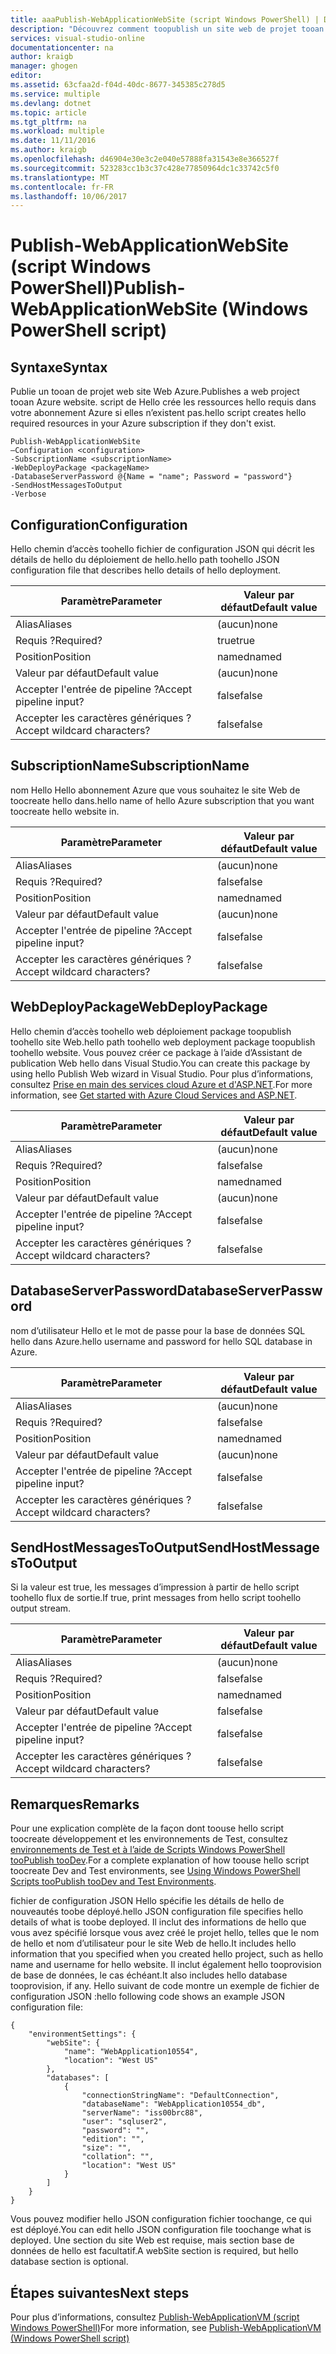 ```yaml
---
title: aaaPublish-WebApplicationWebSite (script Windows PowerShell) | Documents Microsoft
description: "Découvrez comment toopublish un site web de projet tooan site Web Azure. Ce script crée les ressources hello requis dans votre abonnement Azure si elles n’existent pas."
services: visual-studio-online
documentationcenter: na
author: kraigb
manager: ghogen
editor: 
ms.assetid: 63cfaa2d-f04d-40dc-8677-345385c278d5
ms.service: multiple
ms.devlang: dotnet
ms.topic: article
ms.tgt_pltfrm: na
ms.workload: multiple
ms.date: 11/11/2016
ms.author: kraigb
ms.openlocfilehash: d46904e30e3c2e040e57888fa31543e8e366527f
ms.sourcegitcommit: 523283cc1b3c37c428e77850964dc1c33742c5f0
ms.translationtype: MT
ms.contentlocale: fr-FR
ms.lasthandoff: 10/06/2017
---
```

# <a name="publish-webapplicationwebsite-windows-powershell-script"></a><span data-ttu-id="7e4ea-104">Publish-WebApplicationWebSite (script Windows PowerShell)</span><span class="sxs-lookup"><span data-stu-id="7e4ea-104">Publish-WebApplicationWebSite (Windows PowerShell script)</span></span>
## <a name="syntax"></a><span data-ttu-id="7e4ea-105">Syntaxe</span><span class="sxs-lookup"><span data-stu-id="7e4ea-105">Syntax</span></span>
<span data-ttu-id="7e4ea-106">Publie un tooan de projet web site Web Azure.</span><span class="sxs-lookup"><span data-stu-id="7e4ea-106">Publishes a web project tooan Azure website.</span></span> <span data-ttu-id="7e4ea-107">script de Hello crée les ressources hello requis dans votre abonnement Azure si elles n’existent pas.</span><span class="sxs-lookup"><span data-stu-id="7e4ea-107">hello script creates hello required resources in your Azure subscription if they don't exist.</span></span>

    Publish-WebApplicationWebSite
    –Configuration <configuration>
    -SubscriptionName <subscriptionName>
    -WebDeployPackage <packageName>
    -DatabaseServerPassword @{Name = "name"; Password = "password"}
    -SendHostMessagesToOutput
    -Verbose


## <a name="configuration"></a><span data-ttu-id="7e4ea-108">Configuration</span><span class="sxs-lookup"><span data-stu-id="7e4ea-108">Configuration</span></span>
<span data-ttu-id="7e4ea-109">Hello chemin d’accès toohello fichier de configuration JSON qui décrit les détails de hello du déploiement de hello.</span><span class="sxs-lookup"><span data-stu-id="7e4ea-109">hello path toohello JSON configuration file that describes hello details of hello deployment.</span></span>

| <span data-ttu-id="7e4ea-110">Paramètre</span><span class="sxs-lookup"><span data-stu-id="7e4ea-110">Parameter</span></span> | <span data-ttu-id="7e4ea-111">Valeur par défaut</span><span class="sxs-lookup"><span data-stu-id="7e4ea-111">Default value</span></span> |
| --- | --- |
| <span data-ttu-id="7e4ea-112">Alias</span><span class="sxs-lookup"><span data-stu-id="7e4ea-112">Aliases</span></span> |<span data-ttu-id="7e4ea-113">(aucun)</span><span class="sxs-lookup"><span data-stu-id="7e4ea-113">none</span></span> |
| <span data-ttu-id="7e4ea-114">Requis ?</span><span class="sxs-lookup"><span data-stu-id="7e4ea-114">Required?</span></span> |<span data-ttu-id="7e4ea-115">true</span><span class="sxs-lookup"><span data-stu-id="7e4ea-115">true</span></span> |
| <span data-ttu-id="7e4ea-116">Position</span><span class="sxs-lookup"><span data-stu-id="7e4ea-116">Position</span></span> |<span data-ttu-id="7e4ea-117">named</span><span class="sxs-lookup"><span data-stu-id="7e4ea-117">named</span></span> |
| <span data-ttu-id="7e4ea-118">Valeur par défaut</span><span class="sxs-lookup"><span data-stu-id="7e4ea-118">Default value</span></span> |<span data-ttu-id="7e4ea-119">(aucun)</span><span class="sxs-lookup"><span data-stu-id="7e4ea-119">none</span></span> |
| <span data-ttu-id="7e4ea-120">Accepter l'entrée de pipeline ?</span><span class="sxs-lookup"><span data-stu-id="7e4ea-120">Accept pipeline input?</span></span> |<span data-ttu-id="7e4ea-121">false</span><span class="sxs-lookup"><span data-stu-id="7e4ea-121">false</span></span> |
| <span data-ttu-id="7e4ea-122">Accepter les caractères génériques ?</span><span class="sxs-lookup"><span data-stu-id="7e4ea-122">Accept wildcard characters?</span></span> |<span data-ttu-id="7e4ea-123">false</span><span class="sxs-lookup"><span data-stu-id="7e4ea-123">false</span></span> |

## <a name="subscriptionname"></a><span data-ttu-id="7e4ea-124">SubscriptionName</span><span class="sxs-lookup"><span data-stu-id="7e4ea-124">SubscriptionName</span></span>
<span data-ttu-id="7e4ea-125">nom Hello Hello abonnement Azure que vous souhaitez le site Web de toocreate hello dans.</span><span class="sxs-lookup"><span data-stu-id="7e4ea-125">hello name of hello Azure subscription that you want toocreate hello website in.</span></span>

| <span data-ttu-id="7e4ea-126">Paramètre</span><span class="sxs-lookup"><span data-stu-id="7e4ea-126">Parameter</span></span> | <span data-ttu-id="7e4ea-127">Valeur par défaut</span><span class="sxs-lookup"><span data-stu-id="7e4ea-127">Default value</span></span> |
| --- | --- |
| <span data-ttu-id="7e4ea-128">Alias</span><span class="sxs-lookup"><span data-stu-id="7e4ea-128">Aliases</span></span> |<span data-ttu-id="7e4ea-129">(aucun)</span><span class="sxs-lookup"><span data-stu-id="7e4ea-129">none</span></span> |
| <span data-ttu-id="7e4ea-130">Requis ?</span><span class="sxs-lookup"><span data-stu-id="7e4ea-130">Required?</span></span> |<span data-ttu-id="7e4ea-131">false</span><span class="sxs-lookup"><span data-stu-id="7e4ea-131">false</span></span> |
| <span data-ttu-id="7e4ea-132">Position</span><span class="sxs-lookup"><span data-stu-id="7e4ea-132">Position</span></span> |<span data-ttu-id="7e4ea-133">named</span><span class="sxs-lookup"><span data-stu-id="7e4ea-133">named</span></span> |
| <span data-ttu-id="7e4ea-134">Valeur par défaut</span><span class="sxs-lookup"><span data-stu-id="7e4ea-134">Default value</span></span> |<span data-ttu-id="7e4ea-135">(aucun)</span><span class="sxs-lookup"><span data-stu-id="7e4ea-135">none</span></span> |
| <span data-ttu-id="7e4ea-136">Accepter l'entrée de pipeline ?</span><span class="sxs-lookup"><span data-stu-id="7e4ea-136">Accept pipeline input?</span></span> |<span data-ttu-id="7e4ea-137">false</span><span class="sxs-lookup"><span data-stu-id="7e4ea-137">false</span></span> |
| <span data-ttu-id="7e4ea-138">Accepter les caractères génériques ?</span><span class="sxs-lookup"><span data-stu-id="7e4ea-138">Accept wildcard characters?</span></span> |<span data-ttu-id="7e4ea-139">false</span><span class="sxs-lookup"><span data-stu-id="7e4ea-139">false</span></span> |

## <a name="webdeploypackage"></a><span data-ttu-id="7e4ea-140">WebDeployPackage</span><span class="sxs-lookup"><span data-stu-id="7e4ea-140">WebDeployPackage</span></span>
<span data-ttu-id="7e4ea-141">Hello chemin d’accès toohello web déploiement package toopublish toohello site Web.</span><span class="sxs-lookup"><span data-stu-id="7e4ea-141">hello path toohello web deployment package toopublish toohello website.</span></span> <span data-ttu-id="7e4ea-142">Vous pouvez créer ce package à l’aide d’Assistant de publication Web hello dans Visual Studio.</span><span class="sxs-lookup"><span data-stu-id="7e4ea-142">You can create this package by using hello Publish Web wizard in Visual Studio.</span></span> <span data-ttu-id="7e4ea-143">Pour plus d’informations, consultez [Prise en main des services cloud Azure et d'ASP.NET](http://go.microsoft.com/fwlink/p/?LinkID=623089).</span><span class="sxs-lookup"><span data-stu-id="7e4ea-143">For more information, see [Get started with Azure Cloud Services and ASP.NET](http://go.microsoft.com/fwlink/p/?LinkID=623089).</span></span>

| <span data-ttu-id="7e4ea-144">Paramètre</span><span class="sxs-lookup"><span data-stu-id="7e4ea-144">Parameter</span></span> | <span data-ttu-id="7e4ea-145">Valeur par défaut</span><span class="sxs-lookup"><span data-stu-id="7e4ea-145">Default value</span></span> |
| --- | --- |
| <span data-ttu-id="7e4ea-146">Alias</span><span class="sxs-lookup"><span data-stu-id="7e4ea-146">Aliases</span></span> |<span data-ttu-id="7e4ea-147">(aucun)</span><span class="sxs-lookup"><span data-stu-id="7e4ea-147">none</span></span> |
| <span data-ttu-id="7e4ea-148">Requis ?</span><span class="sxs-lookup"><span data-stu-id="7e4ea-148">Required?</span></span> |<span data-ttu-id="7e4ea-149">false</span><span class="sxs-lookup"><span data-stu-id="7e4ea-149">false</span></span> |
| <span data-ttu-id="7e4ea-150">Position</span><span class="sxs-lookup"><span data-stu-id="7e4ea-150">Position</span></span> |<span data-ttu-id="7e4ea-151">named</span><span class="sxs-lookup"><span data-stu-id="7e4ea-151">named</span></span> |
| <span data-ttu-id="7e4ea-152">Valeur par défaut</span><span class="sxs-lookup"><span data-stu-id="7e4ea-152">Default value</span></span> |<span data-ttu-id="7e4ea-153">(aucun)</span><span class="sxs-lookup"><span data-stu-id="7e4ea-153">none</span></span> |
| <span data-ttu-id="7e4ea-154">Accepter l'entrée de pipeline ?</span><span class="sxs-lookup"><span data-stu-id="7e4ea-154">Accept pipeline input?</span></span> |<span data-ttu-id="7e4ea-155">false</span><span class="sxs-lookup"><span data-stu-id="7e4ea-155">false</span></span> |
| <span data-ttu-id="7e4ea-156">Accepter les caractères génériques ?</span><span class="sxs-lookup"><span data-stu-id="7e4ea-156">Accept wildcard characters?</span></span> |<span data-ttu-id="7e4ea-157">false</span><span class="sxs-lookup"><span data-stu-id="7e4ea-157">false</span></span> |

## <a name="databaseserverpassword"></a><span data-ttu-id="7e4ea-158">DatabaseServerPassword</span><span class="sxs-lookup"><span data-stu-id="7e4ea-158">DatabaseServerPassword</span></span>
<span data-ttu-id="7e4ea-159">nom d’utilisateur Hello et le mot de passe pour la base de données SQL hello dans Azure.</span><span class="sxs-lookup"><span data-stu-id="7e4ea-159">hello username and password for hello SQL database in Azure.</span></span>

| <span data-ttu-id="7e4ea-160">Paramètre</span><span class="sxs-lookup"><span data-stu-id="7e4ea-160">Parameter</span></span> | <span data-ttu-id="7e4ea-161">Valeur par défaut</span><span class="sxs-lookup"><span data-stu-id="7e4ea-161">Default value</span></span> |
| --- | --- |
| <span data-ttu-id="7e4ea-162">Alias</span><span class="sxs-lookup"><span data-stu-id="7e4ea-162">Aliases</span></span> |<span data-ttu-id="7e4ea-163">(aucun)</span><span class="sxs-lookup"><span data-stu-id="7e4ea-163">none</span></span> |
| <span data-ttu-id="7e4ea-164">Requis ?</span><span class="sxs-lookup"><span data-stu-id="7e4ea-164">Required?</span></span> |<span data-ttu-id="7e4ea-165">false</span><span class="sxs-lookup"><span data-stu-id="7e4ea-165">false</span></span> |
| <span data-ttu-id="7e4ea-166">Position</span><span class="sxs-lookup"><span data-stu-id="7e4ea-166">Position</span></span> |<span data-ttu-id="7e4ea-167">named</span><span class="sxs-lookup"><span data-stu-id="7e4ea-167">named</span></span> |
| <span data-ttu-id="7e4ea-168">Valeur par défaut</span><span class="sxs-lookup"><span data-stu-id="7e4ea-168">Default value</span></span> |<span data-ttu-id="7e4ea-169">(aucun)</span><span class="sxs-lookup"><span data-stu-id="7e4ea-169">none</span></span> |
| <span data-ttu-id="7e4ea-170">Accepter l'entrée de pipeline ?</span><span class="sxs-lookup"><span data-stu-id="7e4ea-170">Accept pipeline input?</span></span> |<span data-ttu-id="7e4ea-171">false</span><span class="sxs-lookup"><span data-stu-id="7e4ea-171">false</span></span> |
| <span data-ttu-id="7e4ea-172">Accepter les caractères génériques ?</span><span class="sxs-lookup"><span data-stu-id="7e4ea-172">Accept wildcard characters?</span></span> |<span data-ttu-id="7e4ea-173">false</span><span class="sxs-lookup"><span data-stu-id="7e4ea-173">false</span></span> |

## <a name="sendhostmessagestooutput"></a><span data-ttu-id="7e4ea-174">SendHostMessagesToOutput</span><span class="sxs-lookup"><span data-stu-id="7e4ea-174">SendHostMessagesToOutput</span></span>
<span data-ttu-id="7e4ea-175">Si la valeur est true, les messages d’impression à partir de hello script toohello flux de sortie.</span><span class="sxs-lookup"><span data-stu-id="7e4ea-175">If true, print messages from hello script toohello output stream.</span></span>

| <span data-ttu-id="7e4ea-176">Paramètre</span><span class="sxs-lookup"><span data-stu-id="7e4ea-176">Parameter</span></span> | <span data-ttu-id="7e4ea-177">Valeur par défaut</span><span class="sxs-lookup"><span data-stu-id="7e4ea-177">Default value</span></span> |
| --- | --- |
| <span data-ttu-id="7e4ea-178">Alias</span><span class="sxs-lookup"><span data-stu-id="7e4ea-178">Aliases</span></span> |<span data-ttu-id="7e4ea-179">(aucun)</span><span class="sxs-lookup"><span data-stu-id="7e4ea-179">none</span></span> |
| <span data-ttu-id="7e4ea-180">Requis ?</span><span class="sxs-lookup"><span data-stu-id="7e4ea-180">Required?</span></span> |<span data-ttu-id="7e4ea-181">false</span><span class="sxs-lookup"><span data-stu-id="7e4ea-181">false</span></span> |
| <span data-ttu-id="7e4ea-182">Position</span><span class="sxs-lookup"><span data-stu-id="7e4ea-182">Position</span></span> |<span data-ttu-id="7e4ea-183">named</span><span class="sxs-lookup"><span data-stu-id="7e4ea-183">named</span></span> |
| <span data-ttu-id="7e4ea-184">Valeur par défaut</span><span class="sxs-lookup"><span data-stu-id="7e4ea-184">Default value</span></span> |<span data-ttu-id="7e4ea-185">false</span><span class="sxs-lookup"><span data-stu-id="7e4ea-185">false</span></span> |
| <span data-ttu-id="7e4ea-186">Accepter l'entrée de pipeline ?</span><span class="sxs-lookup"><span data-stu-id="7e4ea-186">Accept pipeline input?</span></span> |<span data-ttu-id="7e4ea-187">false</span><span class="sxs-lookup"><span data-stu-id="7e4ea-187">false</span></span> |
| <span data-ttu-id="7e4ea-188">Accepter les caractères génériques ?</span><span class="sxs-lookup"><span data-stu-id="7e4ea-188">Accept wildcard characters?</span></span> |<span data-ttu-id="7e4ea-189">false</span><span class="sxs-lookup"><span data-stu-id="7e4ea-189">false</span></span> |

## <a name="remarks"></a><span data-ttu-id="7e4ea-190">Remarques</span><span class="sxs-lookup"><span data-stu-id="7e4ea-190">Remarks</span></span>
<span data-ttu-id="7e4ea-191">Pour une explication complète de la façon dont toouse hello script toocreate développement et les environnements de Test, consultez [environnements de Test et à l’aide de Scripts Windows PowerShell tooPublish tooDev](vs-azure-tools-publishing-using-powershell-scripts.md).</span><span class="sxs-lookup"><span data-stu-id="7e4ea-191">For a complete explanation of how toouse hello script toocreate Dev and Test environments, see [Using Windows PowerShell Scripts tooPublish tooDev and Test Environments](vs-azure-tools-publishing-using-powershell-scripts.md).</span></span>

<span data-ttu-id="7e4ea-192">fichier de configuration JSON Hello spécifie les détails de hello de nouveautés toobe déployé.</span><span class="sxs-lookup"><span data-stu-id="7e4ea-192">hello JSON configuration file specifies hello details of what is toobe deployed.</span></span> <span data-ttu-id="7e4ea-193">Il inclut des informations de hello que vous avez spécifié lorsque vous avez créé le projet hello, telles que le nom de hello et nom d’utilisateur pour le site Web de hello.</span><span class="sxs-lookup"><span data-stu-id="7e4ea-193">It includes hello information that you specified when you created hello project, such as hello name and username for hello website.</span></span> <span data-ttu-id="7e4ea-194">Il inclut également hello tooprovision de base de données, le cas échéant.</span><span class="sxs-lookup"><span data-stu-id="7e4ea-194">It also includes hello database tooprovision, if any.</span></span> <span data-ttu-id="7e4ea-195">Hello suivant de code montre un exemple de fichier de configuration JSON :</span><span class="sxs-lookup"><span data-stu-id="7e4ea-195">hello following code shows an example JSON configuration file:</span></span>

    {
        "environmentSettings": {
            "webSite": {
                "name": "WebApplication10554",
                "location": "West US"
            },
            "databases": [
                {
                    "connectionStringName": "DefaultConnection",
                    "databaseName": "WebApplication10554_db",
                    "serverName": "iss00brc88",
                    "user": "sqluser2",
                    "password": "",
                    "edition": "",
                    "size": "",
                    "collation": "",
                    "location": "West US"
                }
            ]
        }
    }

<span data-ttu-id="7e4ea-196">Vous pouvez modifier hello JSON configuration fichier toochange, ce qui est déployé.</span><span class="sxs-lookup"><span data-stu-id="7e4ea-196">You can edit hello JSON configuration file toochange what is deployed.</span></span> <span data-ttu-id="7e4ea-197">Une section du site Web est requise, mais section base de données de hello est facultatif.</span><span class="sxs-lookup"><span data-stu-id="7e4ea-197">A webSite section is required, but hello database section is optional.</span></span>

## <a name="next-steps"></a><span data-ttu-id="7e4ea-198">Étapes suivantes</span><span class="sxs-lookup"><span data-stu-id="7e4ea-198">Next steps</span></span>
<span data-ttu-id="7e4ea-199">Pour plus d’informations, consultez [Publish-WebApplicationVM (script Windows PowerShell)](vs-azure-tools-publish-webapplicationvm.md)</span><span class="sxs-lookup"><span data-stu-id="7e4ea-199">For more information, see [Publish-WebApplicationVM (Windows PowerShell script)](vs-azure-tools-publish-webapplicationvm.md)</span></span>

